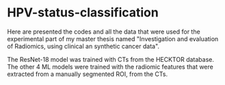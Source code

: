 # HPV-status-classification
Here are presented the codes and all the data that were used for the experimental part of my master thesis named "Investigation and evaluation of Radiomics, using clinical an synthetic cancer data".

The ResNet-18 model was trained with CTs from the HECKTOR database.
The other 4 ML models were trained with the radiomic features that were extracted from a manually segmented ROI, from the CTs.

